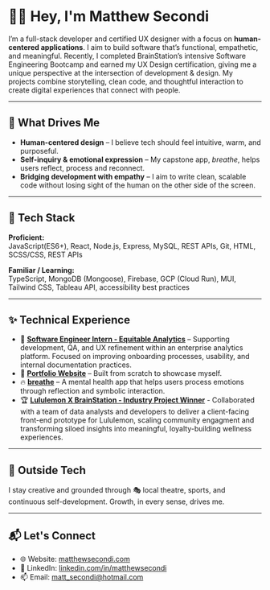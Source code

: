 # 👋🏼 Hey, I'm Matthew Secondi

I’m a full-stack developer and certified UX designer with a focus on **human-centered applications**. I aim to build software that’s functional, empathetic, and meaningful. Recently, I completed BrainStation’s intensive Software Engineering Bootcamp and earned my UX Design certification, giving me a unique perspective at the intersection of development & design. My projects combine storytelling, clean code, and thoughtful interaction to create digital experiences that connect with people.

---

## 🧠 What Drives Me

- **Human-centered design** – I believe tech should feel intuitive, warm, and purposeful.
- **Self-inquiry & emotional expression** – My capstone app, *breathe*, helps users reflect, process and reconnect.
- **Bridging development with empathy** – I aim to write clean, scalable code without losing sight of the human on the other side of the screen.

---

## 🔧 Tech Stack

**Proficient:**  
JavaScript(ES6+), React, Node.js, Express, MySQL, REST APIs, Git, HTML, SCSS/CSS, REST APIs

**Familiar / Learning:**  
TypeScript, MongoDB (Mongoose), Firebase, GCP (Cloud Run), MUI, Tailwind CSS, Tableau API, accessibility best practices

---

## ✨ Technical Experience
- 💼 **[Software Engineer Intern - Equitable Analytics](https://www.equitable-analytics.com/)** – Supporting development, QA, and UX refinement within an enterprise analytics platform. Focused on improving onboarding processes, usability, and internal documentation practices.
- 🎨 **[Portfolio Website](https://www.matthewsecondi.com)** – Built from scratch to showcase myself.
- 🔥 **[breathe](https://github.com/msecondi/Breathe-Client)** – A mental health app that helps users process emotions through reflection and symbolic interaction.
- 🏆 **[Lululemon X BrainStation - Industry Project Winner](https://industryprojectteam1.netlify.app/)** - Collaborated with a team of data analysts and developers to deliver a client-facing front-end prototype for Lululemon, scaling community engagment and transforming siloed insights into meaningful, loyalty-building wellness experiences.

---

## 🌱 Outside Tech

I stay creative and grounded through 🎭 local theatre, sports, and continuous self-development. Growth, in every sense, drives me.  

---

## 📬 Let's Connect

- 🌐 Website: [matthewsecondi.com](https://www.matthewsecondi.com)
- 💼 LinkedIn: [linkedin.com/in/matthewsecondi](https://www.linkedin.com/in/matthewsecondi/)
- 📫 Email: matt_secondi@hotmail.com
